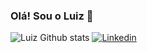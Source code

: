 ### Olá! Sou o Luiz 👋

![Luiz Github stats](https://github-readme-stats.vercel.app/api?username=LuizGusQueiroz&theme=blue-green)
[![Linkedin](https://img.shields.io/badge/LinkedIn-0077B5?style=for-the-badge&logo=linkedin&logoColor=white)](https://www.linkedin.com/in/luiz-gustavo-queiroz-ba0ba9252/)


  
